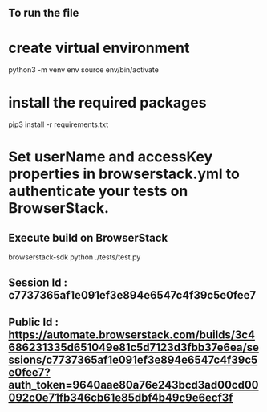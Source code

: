 ## To run the file 
# create virtual environment
python3 -m venv env
source env/bin/activate
# install the required packages
pip3 install -r requirements.txt

# Set userName and accessKey properties in browserstack.yml to authenticate your tests on BrowserStack.

## Execute build on BrowserStack
browserstack-sdk python ./tests/test.py

## Session Id : c7737365af1e091ef3e894e6547c4f39c5e0fee7
## Public Id : https://automate.browserstack.com/builds/3c4686231335d651049e81c5d7123d3fbb37e6ea/sessions/c7737365af1e091ef3e894e6547c4f39c5e0fee7?auth_token=9640aae80a76e243bcd3ad00cd00092c0e71fb346cb61e85dbf4b49c9e6ecf3f